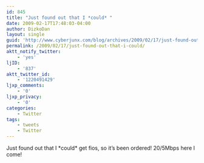 ```yaml
---
id: 845
title: "Just found out that I *could* "
date: 2009-02-17T17:48:03-04:00
author: DizkoDan
layout: single
guid: 'http://www.cyberjunx.com/blog/archives/2009/02/17/just-found-out-that-i-could/'
permalink: /2009/02/17/just-found-out-that-i-could/
aktt_notify_twitter:
    - 'yes'
ljID:
    - '837'
aktt_twitter_id:
    - '1220491429'
ljxp_comments:
    - '0'
ljxp_privacy:
    - '0'
categories:
    - Twitter
tags:
    - tweets
    - Twitter
---
```


Just found out that I \*could\* get fios, so it’s been ordered! 20/5Mbps here I come!